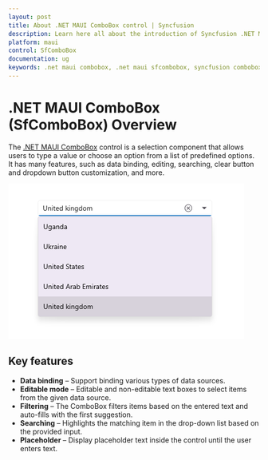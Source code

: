```yaml
---
layout: post
title: About .NET MAUI ComboBox control | Syncfusion
description: Learn here all about the introduction of Syncfusion .NET MAUI ComboBox (SfComboBox) control, its features, and more.
platform: maui
control: SfComboBox
documentation: ug
keywords: .net maui combobox, .net maui sfcombobox, syncfusion combobox, combobox maui, .net maui dropdown list, .net maui select menu.
---
```


# .NET MAUI ComboBox (SfComboBox) Overview

The [.NET MAUI ComboBox](https://help.syncfusion.com/cr/maui/Syncfusion.Maui.Inputs.SfComboBox.html) control is a selection component that allows users to type a value or choose an option from a list of predefined options. It has many features, such as data binding, editing, searching, clear button and dropdown button customization, and more.

![.NET MAUI SfComboBox](Images/Overview/ComboBoxOverview.png)

## Key features

* **Data binding** – Support binding various types of data sources.
* **Editable mode** – Editable and non-editable text boxes to select items from the given data source.
* **Filtering** – The ComboBox filters items based on the entered text and auto-fills with the first suggestion.
* **Searching** – Highlights the matching item in the drop-down list based on the provided input. 
* **Placeholder** – Display placeholder text inside the control until the user enters text.
